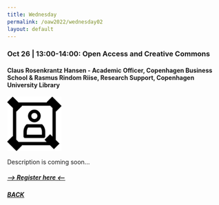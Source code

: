 ```yaml
---
title: Wednesday
permalink: /oaw2022/wednesday02
layout: default
---
```


### Oct 26 | 13:00-14:00: Open Access and Creative Commons

#### Claus Rosenkrantz Hansen - Academic Officer, Copenhagen Business School & Rasmus Rindom Riise, Research Support, Copenhagen University Library

<img src="/images/Doe.svg" alt="Paula Marjamäki" style="height: 25%; width:25%;"/>

Description is coming soon...

##### [--> Register here <--](https://ku-dk.libwizard.com/f/oa_week_web6)

##### [BACK](https://openaccess.dk/oaw2022#programme-of-the-danish-open-access-week-2022)
